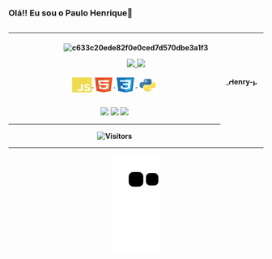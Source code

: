### Olá!! Eu sou o Paulo Henrique👋

##
<hr>
<h4 align="center">

![c633c20ede82f0e0ced7d570dbe3a1f3](https://user-images.githubusercontent.com/70382532/138322189-2db8df52-9dcb-40a0-88a8-c365466bd33d.gif) 
<div align="center">
  <a href="https://github.com/henrifdez">
  <img height="180em" src="https://github-readme-stats.vercel.app/api?username=Henrifdez&show_icons=true&theme=dracula&include_all_commits=true&count_private=true"/>
  <img height="180em" src="https://github-readme-stats.vercel.app/api/top-langs/?username=henrifdez&layout=compact&langs_count=7&theme=dracula"/>
</div>
  
 <div style="display: inline_block"><br>
  <img align="center" alt="Rafa-Js" height="30" width="40" src="https://raw.githubusercontent.com/devicons/devicon/master/icons/javascript/javascript-plain.svg">
  <img align="center" alt="Rafa-HTML" height="30" width="40" src="https://raw.githubusercontent.com/devicons/devicon/master/icons/html5/html5-original.svg">
  <img align="center" alt="Rafa-CSS" height="30" width="40" src="https://raw.githubusercontent.com/devicons/devicon/master/icons/css3/css3-original.svg">
  <img align="center" alt="Rafa-Python" height="30" width="40" src="https://raw.githubusercontent.com/devicons/devicon/master/icons/python/python-original.svg">
  <img align="right" alt="Henry-pic" height="130" style="border-radius:50px; "src=https://c.tenor.com/DBqjevyA2o4AAAAd/bongo-cat-codes.gif" >

</div>
  
##
  
<div> 
  <a href="https://instagram.com/henryf.dez" target="_blank"><img src="https://img.shields.io/badge/-Instagram-%23E4405F?style=for-the-badge&logo=instagram&logoColor=white" target="_blank"></a> 
  <a href = "mailto:paulo.fernandes3032@gmail.com"><img src="https://img.shields.io/badge/-Gmail-%23333?style=for-the-badge&logo=gmail&logoColor=white" target="_blank"></a>
<!--  <a href="https://www.linkedin.com/in/rafaella-ballerini-45875016a" target="_blank"><img src="https://img.shields.io/badge/-LinkedIn-%230077B5?style=for-the-badge&logo=linkedin&logoColor=white" target="_blank"></a> -->
<a href="https://facebook.com/henrryf.dez" target="_blank"><img src="https://img.shields.io/badge/-Facebook-%230077B5?style=for-the-badge&logo=facebook&logoColor=white" target="_blank"></a>
 
<hr>

 ![Visitors](https://visitor-badge.glitch.me/badge?page_id=henrifdez&left_color=purple&right_color=red)

 
 <hr>

  ![Snake animation](https://github.com/rafaballerini/rafaballerini/blob/output/github-contribution-grid-snake.svg)
 
</div>

